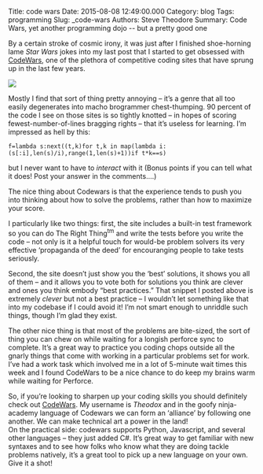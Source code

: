 Title: code wars
Date: 2015-08-08 12:49:00.000
Category: blog
Tags: programming
Slug: _code-wars
Authors: Steve Theodore
Summary: Code Wars, yet another programming dojo -- but a pretty good one

By a certain stroke of cosmic irony, it was just after I finished shoe-horning lame _Star Wars_ jokes into my last post that I started to get obsessed with [CodeWars](http://www.codewars.com/), one of the plethora of competitive coding sites that have sprung up in the last few years.   
  

[![](http://3.bp.blogspot.com/-vc-eVNbzo1Q/VcZdEcRBhXI/AAAAAAABMag/NYI22iT0zro/s400/cw.png)](http://3.bp.blogspot.com/-vc-eVNbzo1Q/VcZdEcRBhXI/AAAAAAABMag/NYI22iT0zro/s1600/cw.png)

  
Mostly I find that sort of thing pretty annoying – it’s a genre that all too easily degenerates into macho brogrammer chest-thumping. 90 percent of the code I see on those sites is so tightly knotted – in hopes of scoring fewest-number-of-lines bragging rights – that it’s useless for learning. I’m impressed as hell by this:  

    
    
    f=lambda s:next((t,k)for t,k in map(lambda i:(s[:i],len(s)/i),range(1,len(s)+1))if t*k==s)  
    

but I never want to have to _interact_ with it (Bonus points if you can tell what it does! Post your answer in the comments....)  

The nice thing about Codewars is that the experience tends to push you into thinking about how to solve the problems, rather than how to maximize your score. 

I particularly like two things: first, the site includes a built-in test framework so you can do The Right Thing<sup>tm</sup> and write the tests before you write the code – not only is it a helpful touch for would-be problem solvers its very effective ‘propaganda of the deed’ for encouranging people to take tests seriously. 

Second, the site doesn’t just show you the ‘best’ solutions, it shows you all of them – and it allows you to vote both for solutions you think are clever and ones you think embody “best practices.” That snippet I posted above is extremely _clever_ but not a best practice – I wouldn’t let something like that into my codebase if I could avoid it! I’m not smart enough to unriddle such things, though I’m glad they exist.  

The other nice thing is that most of the problems are bite-sized, the sort of thing you can chew on while waiting for a longish perforce sync to complete. It’s a great way to practice you coding chops outside all the gnarly things that come with working in a particular problems set for work. I’ve had a work task which involved me in a lot of 5-minute wait times this week and I found CodeWars to be a nice chance to do keep my brains warm while waiting for Perforce.  

So, if you’re looking to sharpen up your coding skills you should definitely check out [CodeWars](http://www.codewars.com/). My username is _Theodox_ and in the goofy ninja-academy language of Codewars we can form an ‘alliance’ by following one another. We can make technical art a power in the land!  
On the practical side: codewars supports Python, Javascript, and several other languages – they just added C#. It’s great way to get familiar with new syntaxes and to see how folks who know what they are doing tackle problems natively, it’s a great tool to pick up a new language on your own. Give it a shot!  
  


